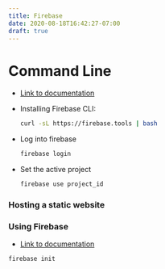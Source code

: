 ```yaml
---
title: Firebase
date: 2020-08-18T16:42:27-07:00
draft: true
---
```


# Command Line

* [Link to documentation](https://firebase.google.com/docs/cli)

* Installing Firebase CLI:

  ```sh
  curl -sL https://firebase.tools | bash
  ```

* Log into firebase

  ```sh
  firebase login
  ```

* Set the active project

  ```sh
  firebase use project_id
  ```


### Hosting a static website

### Using Firebase

* [Link to documentation](https://gohugo.io/hosting-and-deployment/hosting-on-firebase/)

```sh
firebase init
```
